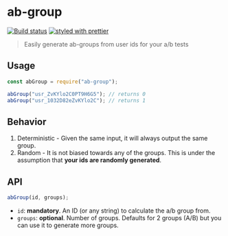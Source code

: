 # ab-group

[![Build status](https://github.com/mderazon/ab-group/workflows/build/badge.svg)](https://github.com/mderazon/ab-group/actions) [![styled with prettier](https://img.shields.io/badge/styled_with-prettier-ff69b4.svg)](https://github.com/prettier/prettier)

> Easily generate ab-groups from user ids for your a/b tests

## Usage

```js
const abGroup = require("ab-group");

abGroup("usr_ZvKYlo2C0PT9H6G5"); // returns 0
abGroup("usr_1032D82eZvKYlo2C"); // returns 1
```

## Behavior

1. Deterministic - Given the same input, it will always output the same group.
2. Random - It is not biased towards any of the groups. This is under the assumption that **your ids are randomly generated**.

## API

```js
abGroup(id, groups);
```

- `id`: **mandatory**. An ID (or any string) to calculate the a/b group from.
- `groups`: **optional**. Number of groups. Defaults for 2 groups (A/B) but you can use it to generate more groups.
